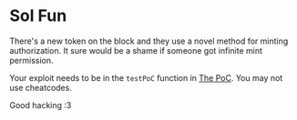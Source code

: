 # Sol Fun

There's a new token on the block and they use a novel method for minting authorization. It sure would
be a shame if someone got infinite mint permission.

Your exploit needs to be in the `testPoC` function in [The PoC](test/PoC.t.sol). You may not use
cheatcodes.

Good hacking :3
